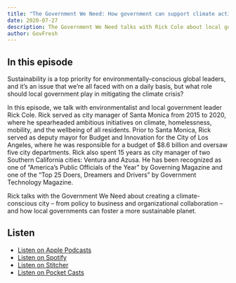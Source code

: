 ```yaml
---
title: "The Government We Need: How government can support climate action"
date: 2020-07-27
description: The Government We Need talks with Rick Cole about local government's role in sustainability.
author: GovFresh
---
```


<!-- heading -->
<h2>In this episode</h2>
<!-- /heading -->

<!-- paragraph -->
<p>Sustainability is a top priority for environmentally-conscious global leaders, and it’s an issue that we’re all faced with on a daily basis, but what role should local government play in mitigating the climate crisis?</p>
<!-- /paragraph -->

<!-- paragraph -->
<p>In this episode, we talk with environmentalist and local government leader Rick Cole. Rick served as city manager of Santa Monica from 2015 to 2020, where he spearheaded ambitious initiatives on climate, homelessness, mobility, and the wellbeing of all residents. Prior to Santa Monica, Rick served as deputy mayor for Budget and Innovation for the City of Los Angeles, where he was responsible for a budget of $8.6 billion and oversaw five city departments. Rick also spent 15 years as city manager of two Southern California cities: Ventura and Azusa. He has been recognized as one of “America’s Public Officials of the Year” by Governing Magazine and one of the “Top 25 Doers, Dreamers and Drivers” by Government Technology Magazine.</p>
<!-- /paragraph -->

<!-- paragraph -->
<p>Rick talks with the Government We Need about creating a climate-conscious city – from policy to business and organizational collaboration – and how local governments can foster a more sustainable planet.</p>
<!-- /paragraph -->

<!-- heading -->
<h2>Listen</h2>
<!-- /heading -->

<!-- list -->
<ul><li><a href="https://podcasts.apple.com/us/podcast/the-government-we-need/id1468169431">Listen on Apple Podcasts</a></li><li><a href="https://open.spotify.com/show/7jZIZh0oxJeq9jPheo9eJq">Listen on Spotify</a></li><li><a href="https://www.stitcher.com/s?fid=427823&amp;refid=stpr">Listen on Stitcher</a></li><li><a href="https://pca.st/WQa8">Listen on Pocket Casts</a></li></ul>
<!-- /list -->

